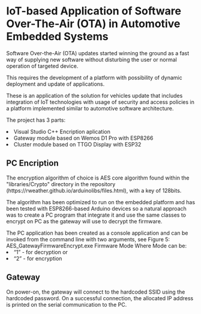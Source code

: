 <h1>IoT-based Application of Software Over-The-Air (OTA) in Automotive Embedded Systems</h1>

<p>Software Over-the-Air (OTA) updates started winning the ground as a fast way of supplying new software without disturbing the user or normal operation of targeted device.</p>
<p>This requires the development of a platform with possibility of dynamic deployment and update of applications.</p>
<p>These is an application of the solution for vehicles update that includes integration of IoT technologies with usage of security and access policies in a platform implemented similar to automotive software architecture.</p>
<p>The project has 3 parts:</p>
<li>Visual Studio C++ Encription aplication</li>
<li>Gateway module based on Wemos D1 Pro with ESP8266</li>
<li>Cluster module based on TTGO Display with ESP32</li>
<h2>PC Encription</h2>
<p>The encryption algorithm of choice is AES core algorithm found within the "libraries/Crypto" directory in the repository (https://rweather.github.io/arduinolibs/files.html), with a key of 128bits.</p>
<p>The algorithm has been optimized to run on the embedded platform and has been tested with ESP8266-based Arduino devices so a natural approach was to create a PC program that integrate it and use the same classes to encrypt on PC as the gateway will use to decrypt the firmware.</p>
The PC application has been created as a console application and can be invoked from the command line with two arguments, see Figure 5:
AES_GatewayFirmwareEncrypt.exe Firmware Mode  
Where Mode can be:
<li>“1” - for decryption or</li>
<li>“2” - for encryption</li>

<h2>Gateway</h2>
<p>On power-on, the gateway will connect to the hardcoded SSID using the hardcoded password. On a successful connection, the allocated IP address is printed on the serial communication to the PC.</p>
